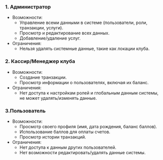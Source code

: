 ### 1. Администратор
- Возможности:
    - Управление всеми данными в системе (пользователи, роли, транзакции, услуги).
    - Просмотр и редактирование всех данных.
    - Добавление/удаление услуг.
-	Ограничения:
    - Нельзя удалять системные данные, такие как локации клуба.

<td/>

###	2. Кассир/Менеджер клуба
- Возможности:
    -	Создание транзакции.
    -	Просмотр информации о пользователях, включая их баланс.
-	Ограничения:
    -	Нет доступа к настройкам ролей и глобальным данным системы, не может удалять/изменять данные.
  
###	3.Пользователь
-	Возможности:
    -	Просмотр своего профиля (имя, дата рождения, баланс баллов).
    -	Использование баллов для оплаты счетов.
    -	Просмотр истории транзакций.
-	Ограничения:
    -	Нет доступа к данным других пользователей.
    -	Нет возможности редактировать/удалять данные системы.
